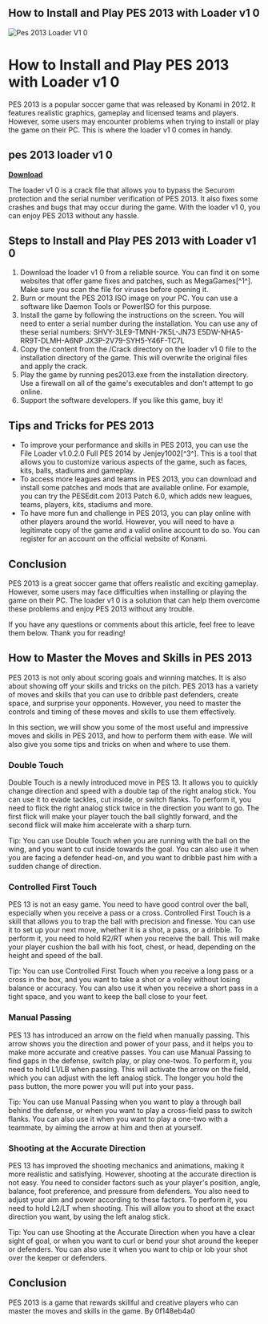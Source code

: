 ## How to Install and Play PES 2013 with Loader v1 0

 
![Pes 2013 Loader V1 0](https://encrypted-tbn0.gstatic.com/images?q=tbn:ANd9GcQ_B9NAbpYKB68aypFpa06oJ36D4RKtUSQkE_8ZzujqijM_vF5Yef0gdFg)

 
# How to Install and Play PES 2013 with Loader v1 0
 
PES 2013 is a popular soccer game that was released by Konami in 2012. It features realistic graphics, gameplay and licensed teams and players. However, some users may encounter problems when trying to install or play the game on their PC. This is where the loader v1 0 comes in handy.
 
## pes 2013 loader v1 0


[**Download**](https://www.google.com/url?q=https%3A%2F%2Fcinurl.com%2F2tLAr9&sa=D&sntz=1&usg=AOvVaw02tW11sgylMue4cDRuC6T_)

 
The loader v1 0 is a crack file that allows you to bypass the Securom protection and the serial number verification of PES 2013. It also fixes some crashes and bugs that may occur during the game. With the loader v1 0, you can enjoy PES 2013 without any hassle.
 
## Steps to Install and Play PES 2013 with Loader v1 0
 
1. Download the loader v1 0 from a reliable source. You can find it on some websites that offer game fixes and patches, such as MegaGames[^1^]. Make sure you scan the file for viruses before opening it.
2. Burn or mount the PES 2013 ISO image on your PC. You can use a software like Daemon Tools or PowerISO for this purpose.
3. Install the game by following the instructions on the screen. You will need to enter a serial number during the installation. You can use any of these serial numbers: SHVY-3LE9-TMNH-7K5L-JN73 E5DW-NHA5-RR9T-DLMH-A6NP JX3P-2V79-SYH5-Y46F-TC7L
4. Copy the content from the /Crack directory on the loader v1 0 file to the installation directory of the game. This will overwrite the original files and apply the crack.
5. Play the game by running pes2013.exe from the installation directory. Use a firewall on all of the game's executables and don't attempt to go online.
6. Support the software developers. If you like this game, buy it!

## Tips and Tricks for PES 2013

- To improve your performance and skills in PES 2013, you can use the File Loader v1.0.2.0 Full PES 2014 by Jenjey1002[^3^]. This is a tool that allows you to customize various aspects of the game, such as faces, kits, balls, stadiums and gameplay.
- To access more leagues and teams in PES 2013, you can download and install some patches and mods that are available online. For example, you can try the PESEdit.com 2013 Patch 6.0, which adds new leagues, teams, players, kits, stadiums and more.
- To have more fun and challenge in PES 2013, you can play online with other players around the world. However, you will need to have a legitimate copy of the game and a valid online account to do so. You can register for an account on the official website of Konami.

## Conclusion
 
PES 2013 is a great soccer game that offers realistic and exciting gameplay. However, some users may face difficulties when installing or playing the game on their PC. The loader v1 0 is a solution that can help them overcome these problems and enjoy PES 2013 without any trouble.
 
If you have any questions or comments about this article, feel free to leave them below. Thank you for reading!
  
## How to Master the Moves and Skills in PES 2013
 
PES 2013 is not only about scoring goals and winning matches. It is also about showing off your skills and tricks on the pitch. PES 2013 has a variety of moves and skills that you can use to dribble past defenders, create space, and surprise your opponents. However, you need to master the controls and timing of these moves and skills to use them effectively.
 
In this section, we will show you some of the most useful and impressive moves and skills in PES 2013, and how to perform them with ease. We will also give you some tips and tricks on when and where to use them.
 
### Double Touch
 
Double Touch is a newly introduced move in PES 13. It allows you to quickly change direction and speed with a double tap of the right analog stick. You can use it to evade tackles, cut inside, or switch flanks. To perform it, you need to flick the right analog stick twice in the direction you want to go. The first flick will make your player touch the ball slightly forward, and the second flick will make him accelerate with a sharp turn.
 
Tip: You can use Double Touch when you are running with the ball on the wing, and you want to cut inside towards the goal. You can also use it when you are facing a defender head-on, and you want to dribble past him with a sudden change of direction.
 
### Controlled First Touch
 
PES 13 is not an easy game. You need to have good control over the ball, especially when you receive a pass or a cross. Controlled First Touch is a skill that allows you to trap the ball with precision and finesse. You can use it to set up your next move, whether it is a shot, a pass, or a dribble. To perform it, you need to hold R2/RT when you receive the ball. This will make your player cushion the ball with his foot, chest, or head, depending on the height and speed of the ball.
 
Tip: You can use Controlled First Touch when you receive a long pass or a cross in the box, and you want to take a shot or a volley without losing balance or accuracy. You can also use it when you receive a short pass in a tight space, and you want to keep the ball close to your feet.
 
### Manual Passing
 
PES 13 has introduced an arrow on the field when manually passing. This arrow shows you the direction and power of your pass, and it helps you to make more accurate and creative passes. You can use Manual Passing to find gaps in the defense, switch play, or play one-twos. To perform it, you need to hold L1/LB when passing. This will activate the arrow on the field, which you can adjust with the left analog stick. The longer you hold the pass button, the more power you will put into your pass.
 
Tip: You can use Manual Passing when you want to play a through ball behind the defense, or when you want to play a cross-field pass to switch flanks. You can also use it when you want to play a one-two with a teammate, by aiming the arrow at him and then at yourself.
 
### Shooting at the Accurate Direction
 
PES 13 has improved the shooting mechanics and animations, making it more realistic and satisfying. However, shooting at the accurate direction is not easy. You need to consider factors such as your player's position, angle, balance, foot preference, and pressure from defenders. You also need to adjust your aim and power according to these factors. To perform it, you need to hold L2/LT when shooting. This will allow you to shoot at the exact direction you want, by using the left analog stick.
 
Tip: You can use Shooting at the Accurate Direction when you have a clear sight of goal, or when you want to curl or bend your shot around the keeper or defenders. You can also use it when you want to chip or lob your shot over the keeper or defenders.
 
## Conclusion
 
PES 2013 is a game that rewards skillful and creative players who can master the moves and skills in the game. By
 0f148eb4a0
